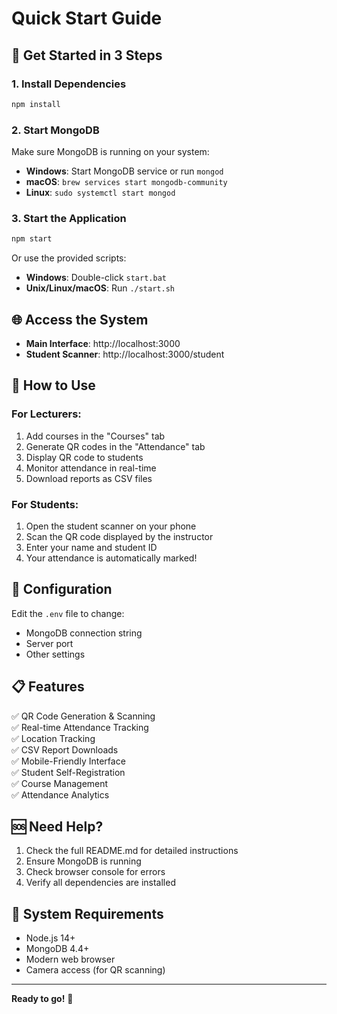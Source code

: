 # Quick Start Guide

## 🚀 Get Started in 3 Steps

### 1. Install Dependencies
```bash
npm install
```

### 2. Start MongoDB
Make sure MongoDB is running on your system:
- **Windows**: Start MongoDB service or run `mongod`
- **macOS**: `brew services start mongodb-community`
- **Linux**: `sudo systemctl start mongod`

### 3. Start the Application
```bash
npm start
```

Or use the provided scripts:
- **Windows**: Double-click `start.bat`
- **Unix/Linux/macOS**: Run `./start.sh`

## 🌐 Access the System

- **Main Interface**: http://localhost:3000
- **Student Scanner**: http://localhost:3000/student

## 📱 How to Use

### For Lecturers:
1. Add courses in the "Courses" tab
2. Generate QR codes in the "Attendance" tab
3. Display QR code to students
4. Monitor attendance in real-time
5. Download reports as CSV files

### For Students:
1. Open the student scanner on your phone
2. Scan the QR code displayed by the instructor
3. Enter your name and student ID
4. Your attendance is automatically marked!

## 🔧 Configuration

Edit the `.env` file to change:
- MongoDB connection string
- Server port
- Other settings

## 📋 Features

✅ QR Code Generation & Scanning  
✅ Real-time Attendance Tracking  
✅ Location Tracking  
✅ CSV Report Downloads  
✅ Mobile-Friendly Interface  
✅ Student Self-Registration  
✅ Course Management  
✅ Attendance Analytics  

## 🆘 Need Help?

1. Check the full README.md for detailed instructions
2. Ensure MongoDB is running
3. Check browser console for errors
4. Verify all dependencies are installed

## 🎯 System Requirements

- Node.js 14+ 
- MongoDB 4.4+
- Modern web browser
- Camera access (for QR scanning)

---

**Ready to go!** 🎉
